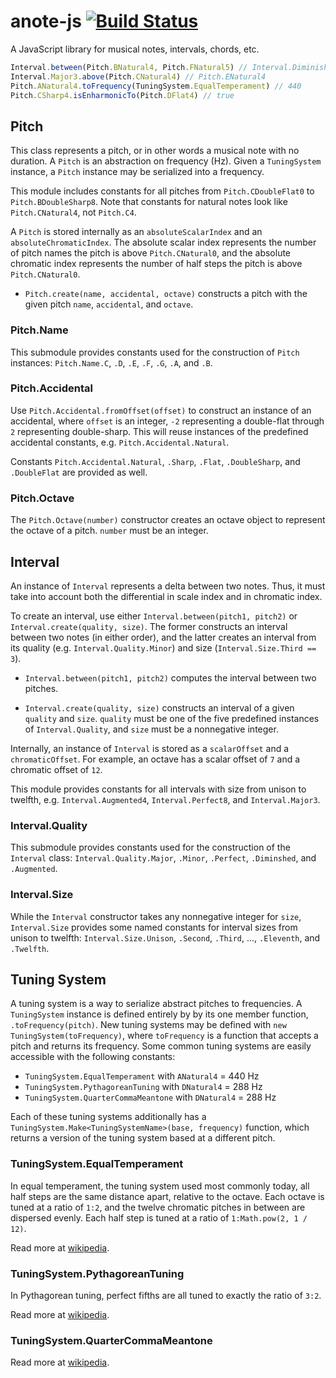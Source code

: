 # anote-js [![Build Status](https://travis-ci.org/travis-ci/travis-web.svg?branch=master)](https://travis-ci.org/travis-ci/travis-web)
A JavaScript library for musical notes, intervals, chords, etc.

```javascript
Interval.between(Pitch.BNatural4, Pitch.FNatural5) // Interval.Diminished5
Interval.Major3.above(Pitch.CNatural4) // Pitch.ENatural4
Pitch.ANatural4.toFrequency(TuningSystem.EqualTemperament) // 440
Pitch.CSharp4.isEnharmonicTo(Pitch.DFlat4) // true
```

## Pitch

This class represents a pitch, or in other words a musical note with no duration. A `Pitch` is an abstraction on frequency (Hz). Given a `TuningSystem` instance, a `Pitch` instance may be serialized into a frequency. 

This module includes constants for all pitches from `Pitch.CDoubleFlat0` to `Pitch.BDoubleSharp8`. Note that constants for natural notes look like `Pitch.CNatural4`, not `Pitch.C4`.

A `Pitch` is stored internally as an `absoluteScalarIndex` and an `absoluteChromaticIndex`. The absolute scalar index represents the number of pitch names the pitch is above `Pitch.CNatural0`, and the absolute chromatic index represents the number of half steps the pitch is above `Pitch.CNatural0`.

- `Pitch.create(name, accidental, octave)` constructs a pitch with the given pitch `name`, `accidental`, and `octave`.

### Pitch.Name

This submodule provides constants used for the construction of `Pitch` instances: `Pitch.Name.C`, `.D`, `.E`, `.F`, `.G`, `.A`, and `.B`.

### Pitch.Accidental

Use `Pitch.Accidental.fromOffset(offset)` to construct an instance of an accidental, where `offset` is an integer, `-2` representing a double-flat through `2` representing double-sharp. This will reuse instances of the predefined accidental constants, e.g. `Pitch.Accidental.Natural`.

Constants `Pitch.Accidental.Natural`, `.Sharp`, `.Flat`, `.DoubleSharp`, and `.DoubleFlat` are provided as well.

### Pitch.Octave

The `Pitch.Octave(number)` constructor creates an octave object to represent the octave of a pitch. `number` must be an integer.

## Interval

An instance of `Interval` represents a delta between two notes. Thus, it must take into account both the differential in scale index and in chromatic index. 

To create an interval, use either `Interval.between(pitch1, pitch2)` or `Interval.create(quality, size)`. The former constructs an interval between two notes (in either order), and the latter creates an interval from its quality (e.g. `Interval.Quality.Minor`) and size (`Interval.Size.Third == 3`).

- `Interval.between(pitch1, pitch2)` computes the interval between two pitches.

- `Interval.create(quality, size)` constructs an interval of a given `quality` and `size`. `quality` must be one of the five predefined instances of `Interval.Quality`, and `size` must be a nonnegative integer.

Internally, an instance of `Interval` is stored as a `scalarOffset` and a `chromaticOffset`. For example, an octave has a scalar offset of `7` and a chromatic offset of `12`.

This module provides constants for all intervals with size from unison to twelfth, e.g. `Interval.Augmented4`, `Interval.Perfect8`, and `Interval.Major3`.

### Interval.Quality

This submodule provides constants used for the construction of the `Interval` class: `Interval.Quality.Major`, `.Minor`, `.Perfect`, `.Diminshed`, and `.Augmented`.

### Interval.Size

While the `Interval` constructor takes any nonnegative integer for `size`, `Interval.Size` provides some named constants for interval sizes from unison to twelfth: `Interval.Size.Unison`, `.Second`, `.Third`, ..., `.Eleventh`, and `.Twelfth`.

## Tuning System

A tuning system is a way to serialize abstract pitches to frequencies. A `TuningSystem` instance is defined entirely by by its one member function, `.toFrequency(pitch)`. New tuning systems may be defined with `new TuningSystem(toFrequency)`, where `toFrequency` is a function that accepts a pitch and returns its frequency. Some common tuning systems are easily accessible with the following constants:

- `TuningSystem.EqualTemperament` with `ANatural4` = 440 Hz
- `TuningSystem.PythagoreanTuning` with `DNatural4` = 288 Hz
- `TuningSystem.QuarterCommaMeantone` with `DNatural4` = 288 Hz

Each of these tuning systems additionally has a `TuningSystem.Make<TuningSystemName>(base, frequency)` function, which returns a version of the tuning system based at a different pitch.

### TuningSystem.EqualTemperament

In equal temperament, the tuning system used most commonly today, all half steps are the same distance apart, relative to the octave. Each octave is tuned at a ratio of `1:2`, and the twelve chromatic pitches in between are dispersed evenly. Each half step is tuned at a ratio of `1:Math.pow(2, 1 / 12)`.

Read more at [wikipedia](https://en.wikipedia.org/wiki/Equal_temperament).

### TuningSystem.PythagoreanTuning

In Pythagorean tuning, perfect fifths are all tuned to exactly the ratio of `3:2`. 

Read more at [wikipedia](https://en.wikipedia.org/wiki/Pythagorean_tuning).

### TuningSystem.QuarterCommaMeantone
Read more at [wikipedia](https://en.wikipedia.org/wiki/Quarter-comma_meantone).
